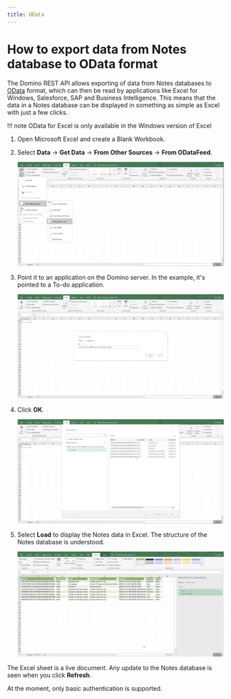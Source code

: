 ```yaml
---
title: OData
---
```


# How to export data from Notes database to OData format

The Domino REST API allows exporting of data from Notes databases to [OData](https://www.odata.org) format, which can then be read by applications like Excel for Windows, Salesforce, SAP and Business Intelligence.
This means that the data in a Notes database can be displayed in something as simple as Excel with just a few clicks.

!!! note OData for Excel is only available in the Windows version of Excel

1. Open Microsoft Excel and create a Blank Workbook.
2. Select **Data** &rarr; **Get Data** &rarr; **From Other Sources** &rarr; **From ODataFeed**.

   ![FromODataFeed](../assets/images/FromODataFeed.png)

3. Point it to an application on the Domino server. In the example, it's pointed to a To-do application.

   ![serverURL](../assets/images/serverURL.png)

4. Click **OK**.

   ![NotesDatabase](../assets/images/NotesDatabase.png)

5. Select **Load** to display the Notes data in Excel. The structure of the Notes database is understood.

   ![NotesDataInExcel](../assets/images/NotesDataInExcel.png)

The Excel sheet is a live document. Any update to the Notes database is seen when you click **Refresh**.

At the moment, only basic authentication is supported.
